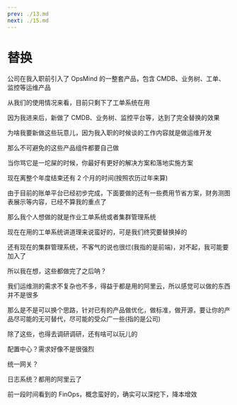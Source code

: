 ```yaml
---
prev: ./13.md
next: ./15.md
---
```


# 替换

公司在我入职前引入了 OpsMind 的一整套产品，包含 CMDB、业务树、工单、监控等运维产品

从我们的使用情况来看，目前只剩下了工单系统在用

因为我进来后，新做了 CMDB、业务树、监控平台等，达到了完全替换的效果

为啥我要新做这些玩意儿，因为我入职的时候谈的工作内容就是做运维开发

那么不可避免的这些产品组件都要自己做

当你骂它是一坨屎的时候，你最好有更好的解决方案和落地实施方案

现在离整个年度结束还有 2 个月的时间(按照农历过年来算)

由于目前的账单平台已经初步完成，下面要做的还有一些费用节省方案，财务测图表展示等内容，已经不算我的重点了

那么我个人想做的就是作业工单系统或者集群管理系统

现在在用的工单系统讲道理来说蛮好的，可是我们终究要替换掉的

还有现在的集群管理系统，不客气的说也很烂(我指的是前端)，对不起，我可能要加入了

所以我在想，这些都做完了之后呐？

我们运维测的需求不复杂也不多，得益于都是用的阿里云，所以感觉可以做的东西并不是很多

那么是不是可以换个思路，针对已有的产品做优化，做标准，做开源，要让你的产品尽可能的无可替代，尽可能的受众广一些(指的是公司)

除了这些，也得去调研调研，还有啥可以玩儿的

配置中心？需求好像不是很强烈

统一网关？

日志系统？都用的阿里云了

前一段时间看到的 FinOps，概念蛮好的，确实可以深挖下，降本增效
